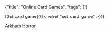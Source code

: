 {"title": "Online Card Games", "tags": []}

[Set card game]({{< relref "set_card_game" >}})

[Arkham Horror](https://playarkham.azurewebsites.net/)

